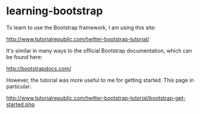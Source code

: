 learning-bootstrap
==================

To learn to use the Bootstrap framework, I am using this site:

http://www.tutorialrepublic.com/twitter-bootstrap-tutorial/

It's similar in many ways to the official Bootstrap documentation, which can be found here:

http://bootstrapdocs.com/

However, the tutorial was more useful to me for getting started. This page in particular:

http://www.tutorialrepublic.com/twitter-bootstrap-tutorial/bootstrap-get-started.php

